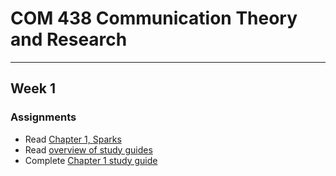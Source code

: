 # COM 438 Communication Theory and Research
***
## Week 1
### Assignments
* Read [Chapter 1, Sparks](https://books.google.com/books?id=vRSdBQAAQBAJ&lpg=PP1&pg=PA1#v=onepage&q&f=false)
* Read [overview of study guides](Study%20Guides/README.md)
* Complete [Chapter 1 study guide](Study%20Guides/Chapter%201%2C%20Sparks.md)
